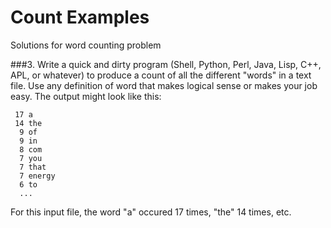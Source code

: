 Count Examples
=========

Solutions for word counting problem

###3. Write a quick and dirty program (Shell, Python, Perl, Java, Lisp,
C++, APL, or whatever) to produce a count of all the different
"words" in a text file.  Use any definition of word that makes
logical sense or makes your job easy.  The output might look like
this:
```
 17 a
 14 the
  9 of
  9 in
  8 com
  7 you
  7 that
  7 energy
  6 to
  ...
```
For this input file, the word "a" occured 17 times, "the" 14 times, etc.
 
